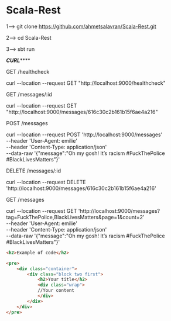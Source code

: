 # Scala-Rest

1-->  git clone https://github.com/ahmetsalavran/Scala-Rest.git

2--> cd Scala-Rest

3--> sbt run


*******CURL***********

GET  /healthcheck

curl --location --request GET "http://localhost:9000/healthcheck"

GET /messages/:id

curl --location --request GET "http://localhost:9000/messages/616c30c2b161b15f6ae4a216"

POST /messages

curl --location --request POST 'http://localhost:9000/messages' \
--header 'User-Agent: emilie' \
--header 'Content-Type: application/json' \
--data-raw '{"message":"Oh my gosh! It’s racism #FuckThePolice #BlackLivesMatters"}'

DELETE /messages/:id

curl --location --request DELETE 'http://localhost:9000/messages/616c30c2b161b15f6ae4a216'

GET /messages

curl --location --request GET 'http://localhost:9000/messages?tag=FuckThePolice,BlackLivesMatters&page=1&count=2' \
--header 'User-Agent: emilie' \
--header 'Content-Type: application/json' \
--data-raw '{"message":"Oh my gosh! It’s racism #FuckThePolice #BlackLivesMatters"}'

```html
<h2>Example of code</h2>

<pre>
    <div class="container">
        <div class="block two first">
            <h2>Your title</h2>
            <div class="wrap">
            //Your content
            </div>
        </div>
    </div>
</pre>
```
